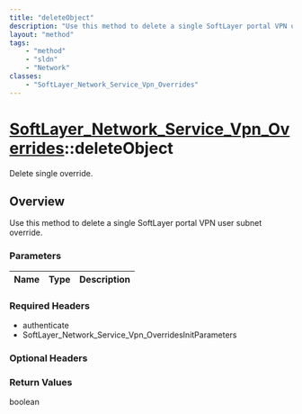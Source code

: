 ```yaml
---
title: "deleteObject"
description: "Use this method to delete a single SoftLayer portal VPN user subnet override."
layout: "method"
tags:
    - "method"
    - "sldn"
    - "Network"
classes:
    - "SoftLayer_Network_Service_Vpn_Overrides"
---
```

# [SoftLayer_Network_Service_Vpn_Overrides](/reference/services/SoftLayer_Network_Service_Vpn_Overrides)::deleteObject

Delete single override.


## Overview 
Use this method to delete a single SoftLayer portal VPN user subnet override. 

### Parameters 
|Name | Type | Description |
| --- | --- | --- |


### Required Headers
* authenticate
* SoftLayer_Network_Service_Vpn_OverridesInitParameters

### Optional Headers

### Return Values
boolean

